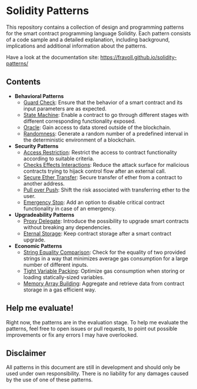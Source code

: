 # Solidity Patterns

This repository contains a collection of design and programming patterns for the smart contract programming language Solidity.
Each pattern consists of a code sample and a detailed explanation, including background, implications and additional information about the patterns.

Have a look at the documentation site: https://fravoll.github.io/solidity-patterns/

## Contents

* **Behavioral Patterns**
  * [Guard Check](docs/guard_check.md): Ensure that the behavior of a smart contract and its input parameters are as expected.
  * [State Machine](docs/state_machine.md): Enable a contract to go through different stages with different corresponding functionality exposed.
  * [Oracle](docs/oracle.md): Gain access to data stored outside of the blockchain.
  * [Randomness](docs/randomness.md): Generate a random number of a predefined interval in the deterministic environment of a blockchain.
* **Security Patterns**
  * [Access Restriction](docs/access_restriction.md): Restrict the access to contract functionality according to suitable criteria.
  * [Checks Effects Interactions](docs/checks_effects_interactions.md): Reduce the attack surface for malicious contracts trying to hijack control flow after an external call.
  * [Secure Ether Transfer](docs/secure_ether_transfer.md): Secure transfer of ether from a contract to another address.
  * [Pull over Push](docs/pull_over_push.md): Shift the risk associated with transferring ether to the user.
  * [Emergency Stop](docs/emergency_stop.md): Add an option to disable critical contract functionality in case of an emergency.
* **Upgradeability Patterns**
  * [Proxy Delegate](docs/proxy_delegate.md): Introduce the possibility to upgrade smart contracts without breaking any dependencies.
  * [Eternal Storage](docs/eternal_storage.md): Keep contract storage after a smart contract upgrade.
* **Economic Patterns**
  * [String Equality Comparison](docs/string_equality_comparison.md): Check for the equality of two provided strings in a way that minimizes average gas consumption for a large number of different inputs.
  * [Tight Variable Packing](docs/tight_variable_packing.md): Optimize gas consumption when storing or loading statically-sized variables.
  * [Memory Array Building](docs/memory_array_building.md): Aggregate and retrieve data from contract storage in a gas efficient way.

## Help me evaluate!

Right now, the patterns are in the evaluation stage. To help me evaluate the patterns, feel free to open issues or pull requests, to point out possible improvements or fix any errors I may have overlooked.

## Disclaimer

All patterns in this document are still in development and should only be used under own responsibility. There is no liability for any damages caused by the use of one of these patterns.

